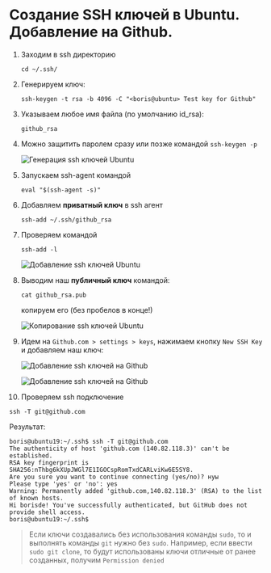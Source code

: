 # Создание SSH ключей в Ubuntu. Добавление на Github.

1. Заходим в ssh директорию  

    ```
    cd ~/.ssh/
   ```
   
2. Генерируем ключ:  

    ```
    ssh-keygen -t rsa -b 4096 -C "<boris@ubuntu> Test key for Github"
   ```    
   
3. Указываем любое имя файла (по умолчанию id_rsa):  

    ```
    github_rsa
   ```
   
4. Можно защитить паролем сразу или позже командой ```ssh-keygen -p```
    
   ![Генерация ssh ключей Ubuntu](screenshots/generaciya-ssh-ubuntu.png "Генерация ssh ключей Ubuntu")  

5. Запускаем ssh-agent командой  

   ```
   eval "$(ssh-agent -s)"
   ```
   
6. Добавляем **приватный ключ** в ssh агент  

   ```
   ssh-add ~/.ssh/github_rsa
   ```
   
7. Проверяем командой  

   ```
   ssh-add -l
   ```    
   
   ![Добавление ssh ключей Ubuntu](screenshots/ssh-add.png "Добавление ssh ключей Ubuntu")

8. Выводим наш **публичный ключ** командой: 
 
   ```
   cat github_rsa.pub
   ```  
   
   копируем его (без пробелов в конце!)
   
   ![Копирование ssh ключей Ubuntu](screenshots/copy-ssh-public-key.png "Копирование ssh ключей Ubuntu")  

9. Идем на ```Github.com > settings > keys```, нажимаем кнопку ```New SSH Key``` и добавляем наш ключ:
    
    ![Добавление ssh ключей на Github](screenshots/add-ssh-github.png "Добавление ssh ключей на Github")   
    
    ![Добавление ssh ключей на Github](screenshots/ssh-keys-github.png "Добавление ssh ключей на Github")  
   
10. Проверяем ssh подключение  
   ```
   ssh -T git@github.com
   ```  
     
   Результат:  
        
   ```
   boris@ubuntu19:~/.ssh$ ssh -T git@github.com
   The authenticity of host 'github.com (140.82.118.3)' can't be established.
   RSA key fingerprint is SHA256:nThbg6kXUpJWGl7E1IGOCspRomTxdCARLviKw6E5SY8.
   Are you sure you want to continue connecting (yes/no)? нуы
   Please type 'yes' or 'no': yes
   Warning: Permanently added 'github.com,140.82.118.3' (RSA) to the list of known hosts.
   Hi borisde! You've successfully authenticated, but GitHub does not provide shell access.
   boris@ubuntu19:~/.ssh$
   ```   

  

> Если ключи создавались без использования команды ```sudo```, то и выполнять команды ```git``` нужно без ```sudo```. Например, если ввести ```sudo git clone```, то будут использованы ключи отличные от ранее созданных, получим ```Permission denied```  
